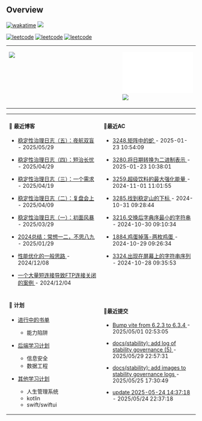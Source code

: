 
## Overview

[![wakatime](https://wakatime.com/badge/user/78591c59-95d5-4479-b2fc-988c35f31d59.svg)](https://wakatime.com/@78591c59-95d5-4479-b2fc-988c35f31d59) ![](https://gpvc.arturio.dev/0xcaffebabe)

[![leetcode](https://leetcode-badge.ismy.wang/ranking)](https://leetcode.cn/u/0xcaffebabe/) [![leetcode](https://leetcode-badge.ismy.wang/solved)](https://leetcode.cn/u/0xcaffebabe/) [![leetcode](https://leetcode-badge.ismy.wang/ac)](https://leetcode.cn/u/0xcaffebabe/)

<table border="0">
  <tr border="0">

  <td valign="top" width="60%">

  ![](https://github-readme-stats.vercel.app/api/wakatime?username=0xcaffebabe&layout=compact&langs_count=12&theme=dark&range=all_time)

  </td>

  <td valign="top" width="40%">

  ![](https://raw.githubusercontent.com/0xcaffebabe/github-stats/master/generated/overview.svg)
  ![](https://github-profile-summary-cards.vercel.app/api/cards/productive-time?username=0xcaffebabe&theme=github_dark&utcOffset=8)

  </td>
  </tr>

</table>

<table>

<tr>
<td valign="top" width="50%">

#### 📖 最近博客


* <a href="https://0xcaffebabe.github.io/%E7%A8%B3%E5%AE%9A%E6%80%A7/2025/05/29/%E7%A8%B3%E5%AE%9A%E6%80%A7%E6%B2%BB%E7%90%86%E6%97%A5%E5%BF%97-%E4%BA%94-%E5%A4%9C%E5%8D%8A%E6%83%8A%E9%AD%82.html" target="_blank"> 稳定性治理日志（五）：夜航双盲 </a> - 2025/05/29 

    
* <a href="https://0xcaffebabe.github.io/%E7%A8%B3%E5%AE%9A%E6%80%A7/2025/04/29/%E7%A8%B3%E5%AE%9A%E6%80%A7%E6%B2%BB%E7%90%86%E6%97%A5%E5%BF%97-%E5%9B%9B-%E7%9F%AD%E6%B2%BB%E9%95%BF%E5%BF%A7.html" target="_blank"> 稳定性治理日志（四）：短治长忧 </a> - 2025/04/29 

    
* <a href="https://0xcaffebabe.github.io/%E7%A8%B3%E5%AE%9A%E6%80%A7/2025/04/19/%E7%A8%B3%E5%AE%9A%E6%80%A7%E6%B2%BB%E7%90%86%E6%97%A5%E5%BF%97-%E4%B8%89-%E4%B8%80%E4%B8%AA%E9%9C%80%E6%B1%82.html" target="_blank"> 稳定性治理日志（三）：一个需求 </a> - 2025/04/19 

    
* <a href="https://0xcaffebabe.github.io/%E7%A8%B3%E5%AE%9A%E6%80%A7/2025/04/09/%E7%A8%B3%E5%AE%9A%E6%80%A7%E6%B2%BB%E7%90%86%E6%97%A5%E5%BF%97-%E4%BA%8C-%E5%A4%8D%E7%9B%98%E4%BC%9A%E4%B8%8A.html" target="_blank"> 稳定性治理日志（二）：复盘会上 </a> - 2025/04/09 

    
* <a href="https://0xcaffebabe.github.io/%E7%A8%B3%E5%AE%9A%E6%80%A7/2025/03/29/%E7%A8%B3%E5%AE%9A%E6%80%A7%E6%B2%BB%E7%90%86%E6%97%A5%E5%BF%97-%E4%B8%80-%E5%88%9D%E9%9D%A2%E9%A3%8E%E6%9A%B4.html" target="_blank"> 稳定性治理日志（一）：初面风暴 </a> - 2025/03/29 

    
* <a href="https://0xcaffebabe.github.io/%E4%BA%BA%E7%94%9F/2025/01/29/2024%E6%80%BB%E7%BB%93-%E5%B8%B8%E6%83%B3%E4%B8%80%E4%BA%8C-%E4%B8%8D%E6%80%9D%E5%85%AB%E4%B9%9D.html" target="_blank"> 2024总结：常想一二，不思八九 </a> - 2025/01/29 

    
* <a href="https://0xcaffebabe.github.io/%E6%80%A7%E8%83%BD%E4%BC%98%E5%8C%96/2024/12/08/%E6%80%A7%E8%83%BD%E4%BC%98%E5%8C%96%E7%9A%84%E4%B8%80%E8%88%AC%E6%80%9D%E8%B7%AF.html" target="_blank"> 性能优化的一般思路 </a> - 2024/12/08 

    
* <a href="https://0xcaffebabe.github.io/%E7%BD%91%E7%BB%9C/2024/12/04/%E4%B8%80%E4%B8%AA%E5%A4%A7%E9%87%8F%E7%9F%AD%E8%BF%9E%E6%8E%A5%E5%AF%BC%E8%87%B4FTP%E8%BF%9E%E6%8E%A5%E5%85%B3%E9%97%AD%E7%9A%84%E6%A1%88%E4%BE%8B.html" target="_blank"> 一个大量短连接导致FTP连接关闭的案例 </a> - 2024/12/04 

        

</td>

<td valign="top" width="50%">

#### 🔋最近AC


  * <a href="https://leetcode.cn/submissions/detail/594905275" target="_blank"> 3248.矩阵中的蛇 </a> - 2025-01-23 10:54:09 

    
  * <a href="https://leetcode.cn/submissions/detail/594901512" target="_blank"> 3280.将日期转换为二进制表示 </a> - 2025-01-23 10:38:01 

    
  * <a href="https://leetcode.cn/submissions/detail/577335251" target="_blank"> 3259.超级饮料的最大强化能量 </a> - 2024-11-01 11:01:55 

    
  * <a href="https://leetcode.cn/submissions/detail/577057848" target="_blank"> 3285.找到稳定山的下标 </a> - 2024-10-31 09:28:44 

    
  * <a href="https://leetcode.cn/submissions/detail/576762176" target="_blank"> 3216.交换后字典序最小的字符串 </a> - 2024-10-30 09:10:34 

    
  * <a href="https://leetcode.cn/submissions/detail/576495497" target="_blank"> 1884.鸡蛋掉落-两枚鸡蛋 </a> - 2024-10-29 09:26:34 

    
  * <a href="https://leetcode.cn/submissions/detail/576222133" target="_blank"> 3324.出现在屏幕上的字符串序列 </a> - 2024-10-28 09:35:53 

    

</td>

</tr>

<tr>

<td valign="top" width="50%">

#### 📝 计划

- [进行中的书单](https://github.com/users/0xcaffebabe/projects/9)
  - 能力陷阱


- [后端学习计划](https://github.com/users/0xcaffebabe/projects/10)
  - 信息安全
  - 数据工程


- [其他学习计划](https://github.com/users/0xcaffebabe/projects/11)
  - 人生管理系统
  - kotlin
  - swift/swiftui


<td>

#### 🌴最近提交


  * <a href="https://github.com/0xcaffebabe/note/commit/0aeefdda8caa4c3b5014c9205971ff4573acdcd7" target="_blank"> Bump vite from 6.2.3 to 6.3.4 </a> - 2025/05/01 02:53:05 

    
  * <a href="https://github.com/0xcaffebabe/0xcaffebabe.github.io/commit/99eb79f6cbcfce5d0526fdf5d29a77cff4724de8" target="_blank"> docs(stability): add log of stability governance (5) </a> - 2025/05/29 22:57:31 

    
  * <a href="https://github.com/0xcaffebabe/0xcaffebabe.github.io/commit/1a5be5157e72e195340539a4e6eddb2692e17881" target="_blank"> docs(stability): add images to stability governance logs </a> - 2025/05/25 17:30:49 

    
  * <a href="https://github.com/0xcaffebabe/photo/commit/2baf98965f2232a03bf85b63dc1bafc12e33e7ae" target="_blank"> update 2025-05-24 14:37:18 </a> - 2025/05/24 22:37:18 

    

</td>

</tr>

</table>

